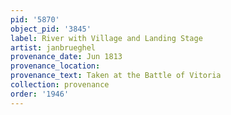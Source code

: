 ```yaml
---
pid: '5870'
object_pid: '3845'
label: River with Village and Landing Stage
artist: janbrueghel
provenance_date: Jun 1813
provenance_location:
provenance_text: Taken at the Battle of Vitoria
collection: provenance
order: '1946'
---
```

